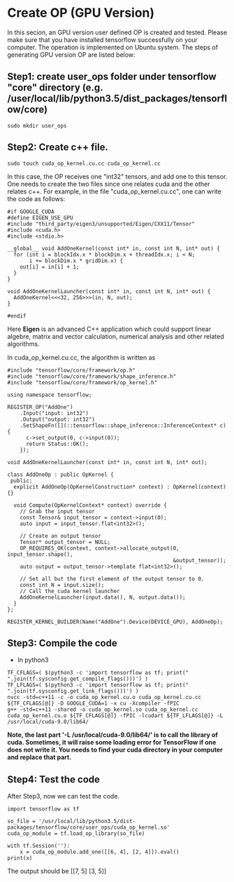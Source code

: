 # Create OP (GPU Version)

In this secion, an GPU version user defined OP is created and tested. Please make sure that you have installed tensorflow successfully on your computer. The operation is implemented on Ubuntu system. The steps of generating GPU version OP are listed below:

## Step1: create **user_ops** folder under tensorflow "core" directory (e.g. /user/local/lib/python3.5/dist_packages/tensorflow/core)

~~~
sudo mkdir user_ops
~~~

## Step2: Create c++ file. 

~~~
sudo touch cuda_op_kernel.cu.cc cuda_op_kernel.cc
~~~

In this case, the OP receives one "int32" tensors, and add one to this tensor. One needs to create the two files since one relates cuda and the other relates c++. For example, in the file "cuda_op_kernel.cu.cc", one can write the code as follows:

~~~
#if GOOGLE_CUDA
#define EIGEN_USE_GPU
#include "third_party/eigen3/unsupported/Eigen/CXX11/Tensor"
#include <cuda.h>
#include <stdio.h>

__global__ void AddOneKernel(const int* in, const int N, int* out) {
  for (int i = blockIdx.x * blockDim.x + threadIdx.x; i < N;
       i += blockDim.x * gridDim.x) {
    out[i] = in[i] + 1;
  }
}

void AddOneKernelLauncher(const int* in, const int N, int* out) {
  AddOneKernel<<<32, 256>>>(in, N, out);
}

#endif
~~~

Here **Eigen** is an advanced C++ application which could support linear algebre, matrix and vector calculation, numerical analysis and other related algorithms.

In cuda_op_kernel.cu.cc, the algorithm is written as

~~~
#include "tensorflow/core/framework/op.h"
#include "tensorflow/core/framework/shape_inference.h"
#include "tensorflow/core/framework/op_kernel.h"

using namespace tensorflow;

REGISTER_OP("AddOne")
    .Input("input: int32")
    .Output("output: int32")
    .SetShapeFn([](::tensorflow::shape_inference::InferenceContext* c) {
      c->set_output(0, c->input(0));
      return Status::OK();
    });

void AddOneKernelLauncher(const int* in, const int N, int* out);

class AddOneOp : public OpKernel {
 public:
  explicit AddOneOp(OpKernelConstruction* context) : OpKernel(context) {}

  void Compute(OpKernelContext* context) override {
    // Grab the input tensor
    const Tensor& input_tensor = context->input(0);
    auto input = input_tensor.flat<int32>();

    // Create an output tensor
    Tensor* output_tensor = NULL;
    OP_REQUIRES_OK(context, context->allocate_output(0, input_tensor.shape(),
                                                     &output_tensor));
    auto output = output_tensor->template flat<int32>();

    // Set all but the first element of the output tensor to 0.
    const int N = input.size();
    // Call the cuda kernel launcher
    AddOneKernelLauncher(input.data(), N, output.data());
  }
};

REGISTER_KERNEL_BUILDER(Name("AddOne").Device(DEVICE_GPU), AddOneOp);
~~~

## Step3: Compile the code

* In python3

~~~
TF_CFLAGS=( $(python3 -c 'import tensorflow as tf; print(" ".join(tf.sysconfig.get_compile_flags()))') )
TF_LFLAGS=( $(python3 -c 'import tensorflow as tf; print(" ".join(tf.sysconfig.get_link_flags()))') )
nvcc -std=c++11 -c -o cuda_op_kernel.cu.o cuda_op_kernel.cu.cc ${TF_CFLAGS[@]} -D GOOGLE_CUDA=1 -x cu -Xcompiler -fPIC
g++ -std=c++11 -shared -o cuda_op_kernel.so cuda_op_kernel.cc cuda_op_kernel.cu.o ${TF_CFLAGS[@]} -fPIC -lcudart ${TF_LFLAGS[@]} -L /usr/local/cuda-9.0/lib64/
~~~

**Note, the last part '-L /usr/local/cuda-9.0/lib64/' is to call the library of cuda. Sometimes, it will raise some loading error for TensorFlow if one does not write it. You needs to find your cuda directory in your computer and replace that part.**

## Step4: Test the code

After Step3, now we can test the code.

~~~
import tensorflow as tf

so_file = '/usr/local/lib/python3.5/dist-packages/tensorflow/core/user_ops/cuda_op_kernel.so'
cuda_op_module = tf.load_op_library(so_file)

with tf.Session(''):
    x = cuda_op_module.add_one([[6, 4], [2, 4]]).eval()
print(x)
~~~

The output should be
[[7, 5]
 [3, 5]]
